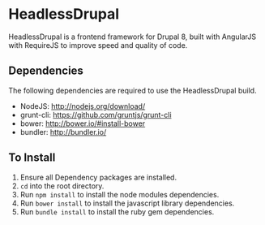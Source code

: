 # HeadlessDrupal

HeadlessDrupal is a frontend framework for Drupal 8, built with AngularJS with 
RequireJS to improve speed and quality of code.

## Dependencies

The following dependencies are required to use the HeadlessDrupal build.

- NodeJS: http://nodejs.org/download/
- grunt-cli: https://github.com/gruntjs/grunt-cli
- bower: http://bower.io/#install-bower
- bundler: http://bundler.io/

## To Install

1. Ensure all Dependency packages are installed.
2. `cd` into the root directory. 
3. Run `npm install` to install the node modules dependencies.
3. Run `bower install` to install the javascript library dependencies. 
4. Run `bundle install` to install the ruby gem dependencies.
